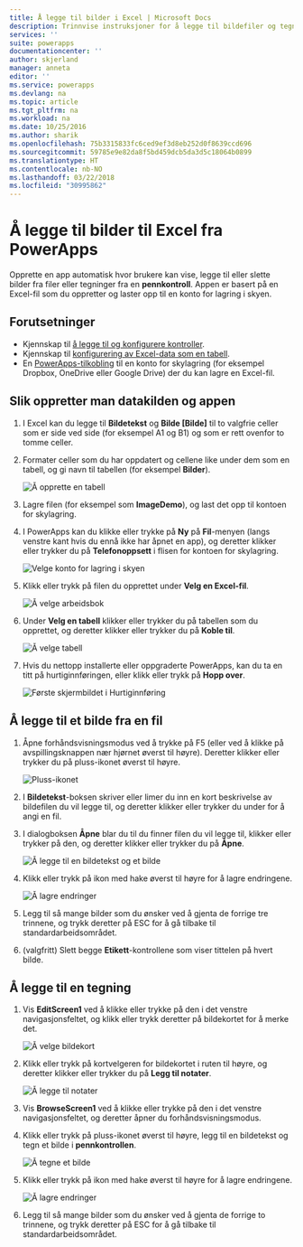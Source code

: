 ```yaml
---
title: Å legge til bilder i Excel | Microsoft Docs
description: Trinnvise instruksjoner for å legge til bildefiler og tegninger med penn til Excel i en konto for lagring i skyen
services: ''
suite: powerapps
documentationcenter: ''
author: skjerland
manager: anneta
editor: ''
ms.service: powerapps
ms.devlang: na
ms.topic: article
ms.tgt_pltfrm: na
ms.workload: na
ms.date: 10/25/2016
ms.author: sharik
ms.openlocfilehash: 75b3315833fc6ced9ef3d8eb252d0f8639ccd696
ms.sourcegitcommit: 59785e9e82da8f5bd459dcb5da3d5c18064b0899
ms.translationtype: HT
ms.contentlocale: nb-NO
ms.lasthandoff: 03/22/2018
ms.locfileid: "30995862"
---
```

# <a name="add-images-to-excel-from-powerapps"></a>Å legge til bilder til Excel fra PowerApps
Opprette en app automatisk hvor brukere kan vise, legge til eller slette bilder fra filer eller tegninger fra en **pennkontroll**. Appen er basert på en Excel-fil som du oppretter og laster opp til en konto for lagring i skyen.

## <a name="prerequisites"></a>Forutsetninger

* Kjennskap til [å legge til og konfigurere kontroller](add-configure-controls.md).
* Kjennskap til [konfigurering av Excel-data som en tabell](https://support.office.com/article/Format-an-Excel-table-6789619F-C889-495C-99C2-2F971C0E2370?ui=en-US&rs=en-US&ad=US).
* En [PowerApps-tilkobling](add-data-connection.md) til en konto for skylagring (for eksempel Dropbox, OneDrive eller Google Drive) der du kan lagre en Excel-fil.

## <a name="create-the-data-source-and-the-app"></a>Slik oppretter man datakilden og appen
1. I Excel kan du legge til **Bildetekst** og **Bilde [Bilde]** til to valgfrie celler som er side ved side (for eksempel A1 og B1) og som er rett ovenfor to tomme celler.
2. Formater celler som du har oppdatert og cellene like under dem som en tabell, og gi navn til tabellen (for eksempel **Bilder**).
   
    ![Å opprette en tabell](./media/add-images-to-excel/create-table.png)
3. Lagre filen (for eksempel som **ImageDemo**), og last det opp til kontoen for skylagring.
4. I PowerApps kan du klikke eller trykke på **Ny** på **Fil**-menyen (langs venstre kant hvis du ennå ikke har åpnet en app), og deretter klikker eller trykker du på **Telefonoppsett** i flisen for kontoen for skylagring.
   
    ![Velge konto for lagring i skyen](./media/add-images-to-excel/select-account.png)
5. Klikk eller trykk på filen du opprettet under **Velg en Excel-fil**.
   
    ![Å velge arbeidsbok](./media/add-images-to-excel/select-workbook.png)
6. Under **Velg en tabell** klikker eller trykker du på tabellen som du opprettet, og deretter klikker eller trykker du på **Koble til**.
   
    ![Å velge tabell](./media/add-images-to-excel/select-table.png)
7. Hvis du nettopp installerte eller oppgraderte PowerApps, kan du ta en titt på hurtiginnføringen, eller klikk eller trykk på **Hopp over**.
   
    ![Første skjermbildet i Hurtiginnføring](./media/add-images-to-excel/quick-tour.png)

## <a name="add-an-image-from-a-file"></a>Å legge til et bilde fra en fil
1. Åpne forhåndsvisningsmodus ved å trykke på F5 (eller ved å klikke på avspillingsknappen nær hjørnet øverst til høyre). Deretter klikker eller trykker du på pluss-ikonet øverst til høyre.
   
    ![Pluss-ikonet](./media/add-images-to-excel/plus-icon.png)
2. I **Bildetekst**-boksen skriver eller limer du inn en kort beskrivelse av bildefilen du vil legge til, og deretter klikker eller trykker du under for å angi en fil.
3. I dialogboksen **Åpne** blar du til du finner filen du vil legge til, klikker eller trykker på den, og deretter klikker eller trykker du på **Åpne**.
   
    ![Å legge til en bildetekst og et bilde](./media/add-images-to-excel/add-image.png)
4. Klikk eller trykk på ikon med hake øverst til høyre for å lagre endringene.
   
    ![Å lagre endringer](./media/add-images-to-excel/checkmark-icon.png)
5. Legg til så mange bilder som du ønsker ved å gjenta de forrige tre trinnene, og trykk deretter på ESC for å gå tilbake til standardarbeidsområdet.
6. (valgfritt) Slett begge **Etikett**-kontrollene som viser tittelen på hvert bilde.

## <a name="add-a-drawing"></a>Å legge til en tegning
1. Vis **EditScreen1** ved å klikke eller trykke på den i det venstre navigasjonsfeltet, og klikk eller trykk deretter på bildekortet for å merke det.
   
    ![Å velge bildekort](./media/add-images-to-excel/select-card.png)
2. Klikk eller trykk på kortvelgeren for bildekortet i ruten til høyre, og deretter klikker eller trykker du på **Legg til notater**.
   
    ![Å legge til notater](./media/add-images-to-excel/add-notes.png)
3. Vis **BrowseScreen1** ved å klikke eller trykke på den i det venstre navigasjonsfeltet, og deretter åpner du forhåndsvisningsmodus.
4. Klikk eller trykk på pluss-ikonet øverst til høyre, legg til en bildetekst og tegn et bilde i **pennkontrollen**.
   
    ![Å tegne et bilde](./media/add-images-to-excel/draw-picture.png)
5. Klikk eller trykk på ikon med hake øverst til høyre for å lagre endringene.
   
    ![Å lagre endringer](./media/add-images-to-excel/checkmark-icon.png)
6. Legg til så mange bilder som du ønsker ved å gjenta de forrige to trinnene, og trykk deretter på ESC for å gå tilbake til standardarbeidsområdet.

